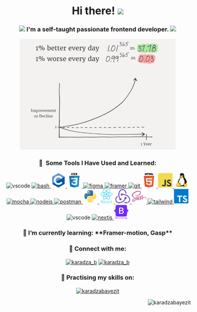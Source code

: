 <h1 align="center">Hi there! <img src="https://media.giphy.com/media/hvRJCLFzcasrR4ia7z/giphy.gif" height="30px"/></h1>
<h3 align="center"><img src="https://media.giphy.com/media/WUlplcMpOCEmTGBtBW/giphy.gif" width="35"> I'm a self-taught passionate frontend developer. <img src="https://media.giphy.com/media/WUlplcMpOCEmTGBtBW/giphy.gif" width="35"></h3>
<p align="center">
  <img src="./better.png" height="300px"/>
</p>
<h3 align="center">🚀 &nbsp;Some Tools I Have Used and Learned: </h3>
<p align="center"> <img src="https://cdn.jsdelivr.net/gh/devicons/devicon/icons/vscode/vscode-original.svg" alt="vscode" width="45" height="45"/> <a href="https://www.gnu.org/software/bash/" target="_blank" rel="noreferrer"> <img src="https://raw.githubusercontent.com/marwin1991/profile-technology-icons/refs/heads/main/icons/bash.png" alt="bash" width="40" height="40"/> </a>  <a href="https://www.cprogramming.com/" target="_blank" rel="noreferrer"> <img src="https://raw.githubusercontent.com/devicons/devicon/master/icons/c/c-original.svg" alt="c" width="40" height="40"/> </a> <a href="https://www.w3schools.com/css/" target="_blank" rel="noreferrer"> <img src="https://raw.githubusercontent.com/devicons/devicon/master/icons/css3/css3-original-wordmark.svg" alt="css3" width="40" height="40"/> </a> <a href="https://www.figma.com/" target="_blank" rel="noreferrer"> <img src="https://www.vectorlogo.zone/logos/figma/figma-icon.svg" alt="figma" width="40" height="40"/> </a> <a href="https://www.framer.com/" target="_blank" rel="noreferrer"> <img src="https://www.vectorlogo.zone/logos/framer/framer-icon.svg" alt="framer" width="40" height="40"/> </a> <a href="https://git-scm.com/" target="_blank" rel="noreferrer"> <img src="https://www.vectorlogo.zone/logos/git-scm/git-scm-icon.svg" alt="git" width="40" height="40"/> </a> <a href="https://www.w3.org/html/" target="_blank" rel="noreferrer"> <img src="https://raw.githubusercontent.com/devicons/devicon/master/icons/html5/html5-original-wordmark.svg" alt="html5" width="40" height="40"/> </a> <a href="https://developer.mozilla.org/en-US/docs/Web/JavaScript" target="_blank" rel="noreferrer"> <img src="https://raw.githubusercontent.com/devicons/devicon/master/icons/javascript/javascript-original.svg" alt="javascript" width="40" height="40"/> </a> <a href="https://www.linux.org/" target="_blank" rel="noreferrer"> <img src="https://raw.githubusercontent.com/devicons/devicon/master/icons/linux/linux-original.svg" alt="linux" width="40" height="40"/> </a> <a href="https://mochajs.org" target="_blank" rel="noreferrer"> <img src="https://www.vectorlogo.zone/logos/mochajs/mochajs-icon.svg" alt="mocha" width="40" height="40"/> </a> <a href="https://nodejs.org" target="_blank" rel="noreferrer"> <img src="https://raw.githubusercontent.com/marwin1991/profile-technology-icons/refs/heads/main/icons/node_js.png" alt="nodejs" width="40" height="40"/> </a> <a href="https://postman.com" target="_blank" rel="noreferrer"> <img src="https://www.vectorlogo.zone/logos/getpostman/getpostman-icon.svg" alt="postman" width="40" height="40"/> </a> <a href="https://www.python.org" target="_blank" rel="noreferrer"> <img src="https://raw.githubusercontent.com/devicons/devicon/master/icons/python/python-original.svg" alt="python" width="40" height="40"/> </a> <a href="https://reactjs.org/" target="_blank" rel="noreferrer"> <img src="https://raw.githubusercontent.com/devicons/devicon/master/icons/react/react-original-wordmark.svg" alt="react" width="40" height="40"/> </a> <a href="https://redux.js.org" target="_blank" rel="noreferrer"> <img src="https://raw.githubusercontent.com/devicons/devicon/master/icons/redux/redux-original.svg" alt="redux" width="40" height="40"/> </a> <a href="https://sass-lang.com" target="_blank" rel="noreferrer"> <img src="https://raw.githubusercontent.com/devicons/devicon/master/icons/sass/sass-original.svg" alt="sass" width="40" height="40"/> </a> <a href="https://tailwindcss.com/" target="_blank" rel="noreferrer"> <img src="https://www.vectorlogo.zone/logos/tailwindcss/tailwindcss-icon.svg" alt="tailwind" width="40" height="40"/> </a> <a href="https://www.typescriptlang.org/" target="_blank" rel="noreferrer"> <img src="https://raw.githubusercontent.com/devicons/devicon/master/icons/typescript/typescript-original.svg" alt="typescript" width="40" height="40"/> </a>
<img src="https://raw.githubusercontent.com/marwin1991/profile-technology-icons/refs/heads/main/icons/shadcn_ui.png" alt="vscode" width="45" height="45"/> 
<a href="https://nextjs.org/" target="_blank" rel="noreferrer"> <img src="https://cdn.worldvectorlogo.com/logos/nextjs-2.svg" alt="nextjs" width="40" height="40"/> </a>
<a href="https://getbootstrap.com" target="_blank" rel="noreferrer"> <img src="https://raw.githubusercontent.com/devicons/devicon/master/icons/bootstrap/bootstrap-plain-wordmark.svg" alt="bootstrap" width="40" height="40"/> </a>
</p>

<h3 align="center">🌱 I’m currently learning: **Framer-motion, Gasp** </h3>

<h3 align="center">💬 Connect with me:</h3>
<p align="center">
<a href="https://instagram.com/karadza.b" target="blank"><img align="center" src="https://raw.githubusercontent.com/rahuldkjain/github-profile-readme-generator/master/src/images/icons/Social/instagram.svg" alt="karadza_b" height="30" width="40" /></a>
<a href="https://t.me/karadza_b" target="blank"><img align="center" src="https://github.com/gauravghongde/social-icons/blob/master/SVG/Color/Telegram.svg" alt="karadza_b" height="30" width="40" /></a>
</p>
<h3 align="center">🎯 Practising my skills on: </h3>
<p align="center">
<a href="https://www.leetcode.com/karadzabayezit" target="blank"><img align="center" src="https://raw.githubusercontent.com/rahuldkjain/github-profile-readme-generator/master/src/images/icons/Social/leet-code.svg" alt="karadzabayezit" height="30" width="40" /></a>
</p>
<p align="right"> <img src="https://komarev.com/ghpvc/?username=karadzabayezit&label=Profile%20views&color=0e75b6&style=flat" alt="karadzabayezit" /> </p>

